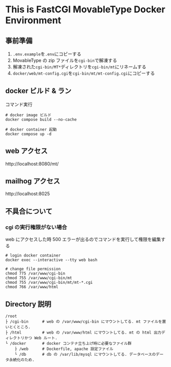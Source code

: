# This is FastCGI MovableType Docker Environment

## 事前準備

1. `.env.example`を`.env`にコピーする
1. MovableType の zip ファイルを`cgi-bin`で解凍する
1. 解凍された`cgi-bin/MT*`ディレクトリを`cgi-bin/mt`にリネームする
1. `docker/web/mt-config.cgi`を`cgi-bin/mt/mt-config.cgi`にコピーする

## docker ビルド & ラン

コマンド実行

```
# docker image ビルド
docker compose build --no-cache

# docker container 起動
docker compose up -d
```

## web アクセス

http://localhost:8080/mt/

## mailhog アクセス

http://localhost:8025

## 不具合について

### cgi の実行権限がない場合

web にアクセスした時 500 エラーが出るのでコマンドを実行して権限を編集する

```
# login docker container
docker exec --interactive --tty web bash

# change file permission
chmod 775 /var/www/cgi-bin
chmod 755 /var/www/cgi-bin/mt
chmod 755 /var/www/cgi-bin/mt/mt-*.cgi
chmod 766 /var/www/html
```

## Directory 説明

```
/root
├ /cgi-bin		# web の /var/www/cgi-bin にマウントしてる. mt ファイルを置いとくところ.
├ /html			# web の /var/www/html にマウントしてる. mt の html 出力ディレクトリかつ Web ルート.
└ /docker		# docker コンテナ立ち上げ時に必要なファイル群
	├ /web		# Dockerfile, apache 設定ファイル
	└ /db		# db の /var/lib/mysql にマウントしてる. データベースのデータ永続化のため.
```
